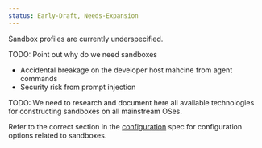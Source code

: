 ```yaml
---
status: Early-Draft, Needs-Expansion
---
```

Sandbox profiles are currently underspecified.

TODO: Point out why do we need sandboxes
* Accidental breakage on the developer host mahcine from agent commands
* Security risk from prompt injection

TODO: We need to research and document here all available technologies for constructing sandboxes on all mainstream OSes.

Refer to the correct section in the [configuration](configuration.md) spec for configuration options related to sandboxes.